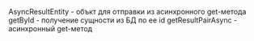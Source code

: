 AsyncResultEntity - объкт для отправки из асинхронного get-метода
getById - получение сущности из БД по ее id
getResultPairAsync - асинхронный get-метод
